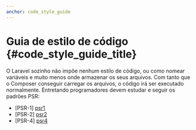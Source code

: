 ```yaml
---
anchor: code_style_guide
---
```


# Guia de estilo de código {#code_style_guide_title}

O Laravel sozinho não impõe nenhum estilo de código, ou como nomear variáveis e muito menos onde armazenar os seus arquivos. Com tanto que o Composer conseguir carregar os arquivos, o código irá
ser executado normalmente.
Entretando programadores devem estudar e seguir os padrões PSR:

* [PSR-1] [psr1]
* [PSR-2] [psr2]
* [PSR-4] [psr4]

[fig]: http://www.php-fig.org/
[psr1]: https://github.com/php-fig/fig-standards/blob/master/accepted/PSR-1-basic-coding-standard.md
[psr2]: https://github.com/php-fig/fig-standards/blob/master/accepted/PSR-2-coding-style-guide.md
[psr4]: https://github.com/php-fig/fig-standards/blob/master/accepted/PSR-4-autoloader.md
[pear-cs]: http://pear.php.net/manual/en/standards.php
[zend-cs]: http://framework.zend.com/wiki/display/ZFDEV2/Coding+Standards
[symfony-cs]: http://symfony.com/doc/current/contributing/code/standards.html
[phpcs]: http://pear.php.net/package/PHP_CodeSniffer/
[st-cs]: https://github.com/benmatselby/sublime-phpcs
[phpcsfixer]: http://cs.sensiolabs.org/
[phptools]: https://github.com/dericofilho/php.tools
[sublime-phpfmt]: https://github.com/dericofilho/sublime-phpfmt
